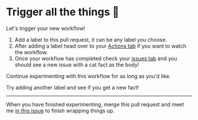 # Trigger all the things 🎉

Let's trigger your new workflow!

1. Add a label to this pull request, it can be any label you choose.
1. After adding a label head over to your [Actions tab]({{actionsUrl}}) if you want to watch the workflow.
1. Once your workflow has completed check your [issues tab]({{repoUrl}}/issues) and you should see a new issue with a cat fact as the body!

Continue experimenting with this workflow for as long as you'd like.

Try adding another label and see if you get a new fact!

---

When you have finished experimenting, merge this pull request and meet me [in this issue]({{issueUrl}}) to finish wrapping things up.